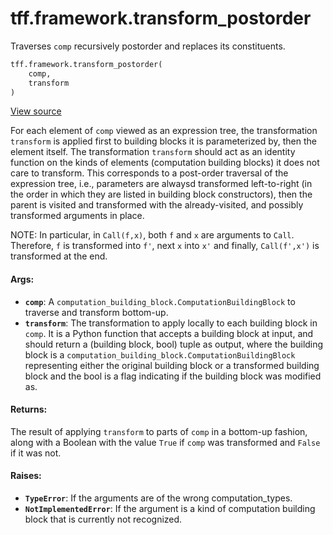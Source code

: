 <div itemscope itemtype="http://developers.google.com/ReferenceObject">
<meta itemprop="name" content="tff.framework.transform_postorder" />
<meta itemprop="path" content="Stable" />
</div>

# tff.framework.transform_postorder

Traverses `comp` recursively postorder and replaces its constituents.

```python
tff.framework.transform_postorder(
    comp,
    transform
)
```

<a target="_blank" href="http://github.com/tensorflow/federated/tree/master/tensorflow_federated/python/core/impl/transformation_utils.py">View
source</a>

<!-- Placeholder for "Used in" -->

For each element of `comp` viewed as an expression tree, the transformation
`transform` is applied first to building blocks it is parameterized by, then the
element itself. The transformation `transform` should act as an identity
function on the kinds of elements (computation building blocks) it does not care
to transform. This corresponds to a post-order traversal of the expression tree,
i.e., parameters are alwaysd transformed left-to-right (in the order in which
they are listed in building block constructors), then the parent is visited and
transformed with the already-visited, and possibly transformed arguments in
place.

NOTE: In particular, in `Call(f,x)`, both `f` and `x` are arguments to `Call`.
Therefore, `f` is transformed into `f'`, next `x` into `x'` and finally,
`Call(f',x')` is transformed at the end.

#### Args:

*   <b>`comp`</b>: A `computation_building_block.ComputationBuildingBlock` to
    traverse and transform bottom-up.
*   <b>`transform`</b>: The transformation to apply locally to each building
    block in `comp`. It is a Python function that accepts a building block at
    input, and should return a (building block, bool) tuple as output, where the
    building block is a `computation_building_block.ComputationBuildingBlock`
    representing either the original building block or a transformed building
    block and the bool is a flag indicating if the building block was modified
    as.

#### Returns:

The result of applying `transform` to parts of `comp` in a bottom-up fashion,
along with a Boolean with the value `True` if `comp` was transformed and `False`
if it was not.

#### Raises:

*   <b>`TypeError`</b>: If the arguments are of the wrong computation_types.
*   <b>`NotImplementedError`</b>: If the argument is a kind of computation
    building block that is currently not recognized.
